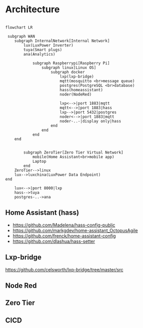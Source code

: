 # Architecture

``` mermaid

flowchart LR

 subgraph WAN
    subgraph InternalNetwork[Internal Network]
        lux(LuxPower Inverter)
        tuya(Smart plugs)
        ana(Analytics)
        
            subgraph Raspberrypi[Raspberry Pi]
                subgraph linux[Linux OS]
                    subgraph docker
                        lxp(lxp-bridge)
                        mqtt(mosquitto <br>message queue)
                        postgres(PostgreSQL <br>database)
                        hass(homeassistant)
                        noder(NodeRed)

                        lxp<-->|port 1883|mqtt
                        mqtt<-->|port 1883|hass
                        lxp-->|port 5432|postgres
                        noder<-->|port 1883|mqtt
                        noder-..-|display only|hass
                    end
                end
            end
    end

   
        subgraph ZeroTier[Zero Tier Virtual Network]
            mobile(Home Assistant<br>mobile app)
            Laptop
        end
    ZeroTier-->linux
    lux-->luxchina(LuxPower Data Endpoint)
end

    lux<-->|port 8000|lxp
    hass-->tuya
    postgres-..->ana

```

## Home Assistant (hass)

- https://github.com/Madelena/hass-config-public
- https://github.com/markgdev/home-assistant_OctopusAgile
- https://github.com/frenck/home-assistant-config
- https://github.com/dlashua/hass-setter


## Lxp-bridge

https://github.com/celsworth/lxp-bridge/tree/master/src


## Node Red


## Zero Tier

## CICD

